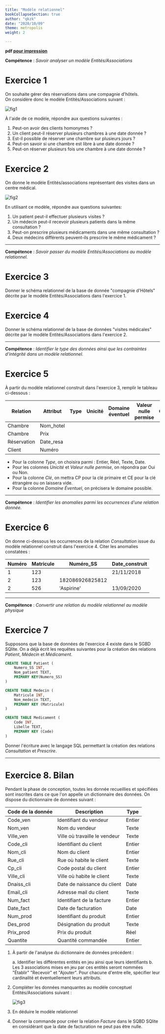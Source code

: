 ```yaml
---
title: "Modèle relationnel"
bookCollapseSection: true
author: "qkzk"
date: "2020/10/09"
theme: metropolis
weight: 2

---
```


**pdf [pour impression](/uploads/docnsitale/bdd/BDD_TD.pdf)**

**Compétence** : _Savoir analyser un modèle Entités/Associations_

# Exercice 1

On souhaite gérer des réservations dans une compagnie d'hôtels.\
On considère donc le modèle Entités/Associations suivant :

![fig1](/uploads/docnsitale/bdd/fig/fig1.png)

À l'aide de ce modèle, répondre aux questions suivantes :

1. Peut-on avoir des clients homonymes ?
2. Un client peut-il réserver plusieurs chambres à une date donnée ?
3. Est-il possible de réserver une chambre sur plusieurs jours ?
4. Peut-on savoir si une chambre est libre à une date donnée ?
5. Peut-on réserver plusieurs fois une chambre à une date donnée ?

# Exercice 2

On donne le modèle Entités/associations représentant des visites dans un
centre médical.

![fig2](/uploads/docnsitale/bdd/fig/fig2.png)

En utilisant ce modèle, répondre aux questions suivantes: 

1. Un patient peut-il effectuer plusieurs visites ?
2. Un médecin peut-il recevoir plusieurs patients dans la même consultation ?
3. Peut-on prescrire plusieurs médicaments dans une même consultation ?
4. Deux médecins différents peuvent-ils prescrire le même médicament ?

***

**Compétence** : _Savoir passer du modèle Entités/Associations au modèle relationnel._

# Exercice 3

Donner le schéma relationnel de la base de donnée "compagnie d'Hôtels" décrite
par le modèle Entités/Associations dans l'exercice 1.

# Exercice 4

Donner le schéma relationnel de la base de données "visites médicales" décrite
par le modèle Entités/Associations dans l'exercice 2.

***

**Compétence** : _Identifier le type des données ainsi que les contraintes d'intégrité
dans un modèle relationnel._

# Exercice 5

À partir du modèle relationnel construit dans l'exercice 3, remplir le tableau
ci-dessous :

| Relation    | Attribut  | Type | Unicité | Domaine éventuel | Valeur nulle permise | Clé |
|-------------|-----------|------|---------|------------------|----------------------|-----|
| Chambre     | Nom_hotel |      |         |                  |                      |     |
| Chambre     | Prix      |      |         |                  |                      |     |
| Réservation | Date_resa |      |         |                  |                      |     |
| Client      | Numéro    |      |         |                  |                      |     |

* Pour la colonne _Type_, on choisira parmi : Entier, Réel, Texte, Date.
* Pour les colonnes _Unicité_ et _Valeur nulle permise_, on répondra par Oui ou Non.
* Pour la colonne _Clé_, on mettra CP pour la clé primaire et CE pour la clé étrangère 
    ou on laissera vide.
* Pour la colonne _Domaine Éventuel_, on précisera le domaine possible.

***

**Compétence** : _Identifier les anomalies parmi les occurrences d'une relation
donnée._

# Exercice 6

On donne ci-dessous les occurrences de la relation _Consultation_ issue du
modèle relationnel construit dans l'exercice 4. Citer les anomalies
constatées :

| Numéro | Matricule | Numéro_SS       | Date_construit |
|--------|-----------|-----------------|----------------|
| 1      | 123       |                 | 21/11/2018     |
| 2      | 123       | 182086926825812 |                |
| 2      | 526       | 'Aspirine'      | 13/09/2020     |


***

**Compétence** : _Convertir une relation du modèle relationnel au modèle physique_

# Exercice 7

Supposons que la base de données de l'exercice 4 existe dans le SGBD SQlite.
On a déjà écrit les requêtes suivantes pour la création des relations _Patient_,
_Médecin_ et _Médicament_.

```sql
CREATE TABLE Patient (
    Numero_SS INT,
    Nom_patient TEXT,
    PRIMARY KEY(Numero_SS)
)

CREATE TABLE Medecin (
    Matricule INT,
    Nom_medecin TEXT,
    PRIMARY KEY (Matricule)
)

CREATE TABLE Medicament (
    Code INT,
    Libelle TEXT,
    PRIMARY KEY (Code)
)
```

Donner l'écriture avec le langage SQL permettant la création des relations
_Consultation_ et _Prescrire_.


***

# Exercice 8. Bilan

Pendant la phase de conception, toutes les donnée recueillies et spécifiées
sont inscrites dans ce que l'on appelle un dictionnaire des données. On dispose
du dictionnaire de données suivant :

| Code de la donnée | Description                   | Type   |
|-------------------|-------------------------------|--------|
| Code_ven          | Identifiant du vendeur        | Entier |
| Nom_ven           | Nom du vendeur                | Texte  |
| Ville_ven         | Ville où travaille le vendeur | Texte  |
| Code_cli          | Identifiant du client         | Entier |
| Nom_cli           | Nom du client                 | Entier |
| Rue_cli           | Rue où habite le client       | Texte  |
| Cp_cli            | Code postal du client         | Entier |
| Ville_cli         | Ville où habite le client     | Texte  |
| Dnaiss_cli        | Date de naissance du client   | Date   |
| Email_cli         | Adresse mail du client        | Texte  |
| Num_fact          | Identifiant de la facture     | Entier |
| Date_fact         | Date de facturation           | Date   |
| Num_prod          | Identifiant du produit        | Entier |
| Des_prod          | Désignation du produit        | Texte  |
| Prix_prod         | Prix du produit               | Réel   |
| Quantite          | Quantité commandée            | Entier |

1. À partir de l'analyse du dictionnaire de données précédent :

    a. Identifier les différentes entités en jeu ainsi que leurs identifiants
    b. Les 3 associations mises en jeu par ces entités seront nommées "Établir"
        "Recevoir" et "Ajouter". Pour chacune d'entre elle, spécifier leur
        cardinalité et éventuellement leurs attributs.

2. Compléter les données manquantes au modèle conceptuel Entités/Associations
    suivant :

    ![fig3](/uploads/docnsitale/bdd/fig/fig3.png)

3. En déduire le modèle relationnel
4. Donner la commande pour créer la relation _Facture_ dans le SQBD SQlite
    en considérant que la date de facturation ne peut pas être nulle.




